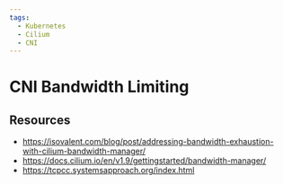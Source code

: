 ```yaml
---
tags:
  - Kubernetes
  - Cilium
  - CNI
---
```


# CNI Bandwidth Limiting

## Resources

- <https://isovalent.com/blog/post/addressing-bandwidth-exhaustion-with-cilium-bandwidth-manager/>
- <https://docs.cilium.io/en/v1.9/gettingstarted/bandwidth-manager/>
- <https://tcpcc.systemsapproach.org/index.html>
